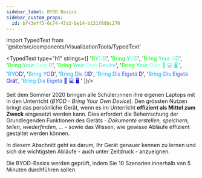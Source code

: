 ```yaml
---
sidebar_label: BYOD Basics
sidebar_custom_props:
  id: bf43eff5-6c74-47a3-be14-b131f89bc270
---
```


import TypedText from '@site/src/components/VisualizationTools/TypedText'

<TypedText type="h1" strings={[
    '<span style="color: lime">B</span><span style="color: springgreen">Y</span><span style="color: aquamarine">O</span><span style="color: turquoise">D</span>',
    '<span style="color: lime">Bring </span><span style="color: springgreen">Y</span><span style="color: aquamarine">O</span><span style="color: turquoise">D</span>',
    '<span style="color: lime">Bring </span><span style="color: springgreen">Your </span><span style="color: aquamarine">O</span><span style="color: turquoise">D</span>',
    '<span style="color: lime">Bring </span><span style="color: springgreen">Your </span><span style="color: aquamarine">Own </span><span style="color: turquoise">D</span>',
    '<span style="color: lime">Bring </span><span style="color: springgreen">Your </span><span style="color: aquamarine">Own </span><span style="color: turquoise">Device</span>',
    '<span style="color: lime">Bring </span><span style="color: springgreen">Your </span><span style="color: aquamarine">Own </span><span style="color: turquoise">📱 💻 🖥 </span>',
    '<span style="color: deepskyblue">B</span><span style="color: dodgerblue">Y</span><span style="color: royalblue">O</span><span style="color: mediumblue">D</span>',
    '<span style="color: deepskyblue">Bring </span><span style="color: dodgerblue">Y</span><span style="color: royalblue">O</span><span style="color: mediumblue">D</span>',
    '<span style="color: deepskyblue">Bring </span><span style="color: dodgerblue">Dis </span><span style="color: royalblue">O</span><span style="color: mediumblue">D</span>',
    '<span style="color: deepskyblue">Bring </span><span style="color: dodgerblue">Dis </span><span style="color: royalblue">Eigetä </span><span style="color: mediumblue">D</span>',
    '<span style="color: deepskyblue">Bring </span><span style="color: dodgerblue">Dis </span><span style="color: royalblue">Eigetä </span><span style="color: mediumblue">Grät</span>',
    '<span style="color: deepskyblue">Bring </span><span style="color: dodgerblue">Dis </span><span style="color: royalblue">Eigetä </span><span style="color: mediumblue">📱 💻 🖥 </span>'
    ]}/>


Seit dem Sommer 2020 bringen alle Schüler:innen ihre eigenen Laptops mit in den Unterricht (*BYOD - Bring Your Own Device*). Den grössten Nutzen bringt das persönliche Gerät, wenn es im Unterricht **effizient als Mittel zum Zweck** eingesetzt werden kann. Dies erfordert die Beherrschung der Grundlegenden Funktionen des Geräts - *Dokumente erstellen, speichern, teilen, wiederfinden, ...* - sowie das Wissen, wie gewisse Abläufe effizient gestaltet werden können.

In diesem Abschnitt geht es darum, Ihr Gerät genauer kennen zu lernen und sich die wichtigsten Abläufe - auch unter Zeitdruck - anzueignen.

Die BYOD-Basics werden geprüft, indem Sie 10 Szenarien innerhalb von 5 Minuten durchführen sollen.


